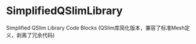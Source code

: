 SimplifiedQSlimLibrary
======================

Simplified QSlim Library Code Blocks (QSlim库简化版本，兼容了标准Mesh定义，剥离了冗余代码)
